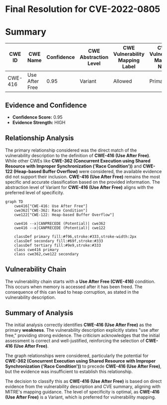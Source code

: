 # Final Resolution for CVE-2022-0805

# Summary
| CWE ID | CWE Name | Confidence | CWE Abstraction Level | CWE Vulnerability Mapping Label | CWE-Vulnerability Mapping Notes |
|---|---|---|---|---|---|
| CWE-416 | Use After Free | 0.95 | Variant | Allowed | Primary CWE |

## Evidence and Confidence

*   **Confidence Score:** 0.95
*   **Evidence Strength:** HIGH

## Relationship Analysis
The primary relationship considered was the direct match of the vulnerability description to the definition of **CWE-416 (Use After Free)**. While other CWEs like **CWE-362 (Concurrent Execution using Shared Resource with Improper Synchronization ('Race Condition'))** and **CWE-122 (Heap-based Buffer Overflow)** were considered, the available evidence did not support their inclusion. **CWE-416 (Use After Free)** remains the most specific and accurate classification based on the provided information. The abstraction level of Variant for **CWE-416 (Use After Free)** aligns with the preferred level of specificity.

```mermaid
graph TD
    cwe416["CWE-416: Use After Free"]
    cwe362["CWE-362: Race Condition"]
    cwe122["CWE-122: Heap-based Buffer Overflow"]
    
    cwe416 --x|CANPRECEDE (Potential)| cwe362
    cwe416 --x|CANPRECEDE (Potential)| cwe122
    
    classDef primary fill:#f96,stroke:#333,stroke-width:2px
    classDef secondary fill:#69f,stroke:#333
    classDef tertiary fill:#9e9,stroke:#333
    class cwe416 primary
    class cwe362,cwe122 secondary
```

## Vulnerability Chain
The vulnerability chain starts with a **Use After Free (CWE-416)** condition. This occurs when memory is accessed after it has been freed. The consequence of this can lead to heap corruption, as stated in the vulnerability description.

## Summary of Analysis
The initial analysis correctly identifies **CWE-416 (Use After Free)** as the primary **weakness**. The vulnerability description explicitly states "use after free," providing strong evidence. The criticism acknowledges that the initial assessment is correct and well-justified, reinforcing the selection of **CWE-416 (Use After Free)**.

The graph relationships were considered, particularly the potential for **CWE-362 (Concurrent Execution using Shared Resource with Improper Synchronization ('Race Condition'))** to precede **CWE-416 (Use After Free)**, but the evidence was insufficient to establish this relationship.

The decision to classify this as **CWE-416 (Use After Free)** is based on direct evidence from the vulnerability description and CVE summary, aligning with MITRE's mapping guidance. The level of specificity is optimal, as **CWE-416 (Use After Free)** is a Variant, which is preferred for vulnerability mapping.